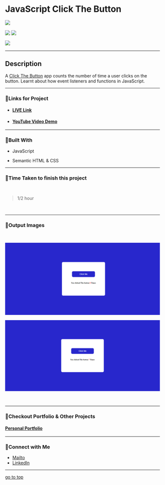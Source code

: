 # JavaScript Click The Button

![](https://img.shields.io/badge/Click%20The-Button-brightgreen)

![](https://img.shields.io/badge/JavaScript-CSS-yellow)
![](https://img.shields.io/badge/functions-event%20listeners-red)

![](https://img.shields.io/badge/Shubham-Singh-blue)

<hr>

## Description

A [Click The Button]() app counts the number of time a user clicks on the button. Learnt about how event listeners and functions in JavaScript.

<hr>


### 📌Links for Project
- #### [LIVE Link]()

- #### [YouTube Video Demo](https://youtu.be/xdoHFdeSXrs)

<hr>

### 📌Built With

- JavaScript

- Semantic HTML & CSS

<hr>

### 📌Time Taken to finish this project

<br>

> 1/2 hour

<br>

<hr>

### 📌Output Images

<br>

![opimage](./Image/Click-The-Button.png)

![opimage1](./Image/Click-The-Button%20(1).png)

<br>

<hr>

### 📌Checkout Portfolio & Other Projects

#### [Personal Portfolio](https://shubhambhoj.in/)


***
### 📌Connect with Me
* [Mailto](mailto:shubhambhoj3@gmail.com)
* [LinkedIn](https://www.linkedin.com/in/shubham-singh-b122b7171/)

***
[go to top](#javascript-click-the-button)